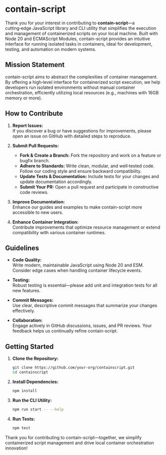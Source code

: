 # contain-script

Thank you for your interest in contributing to **contain-script**—a cutting‑edge JavaScript library and CLI utility that simplifies the execution and management of containerized scripts on your local machine. Built with Node 20 and ECMAScript Modules, contain-script provides an intuitive interface for running isolated tasks in containers, ideal for development, testing, and automation on modern systems.

## Mission Statement

contain-script aims to abstract the complexities of container management. By offering a high‑level interface for containerized script execution, we help developers run isolated environments without manual container orchestration, efficiently utilizing local resources (e.g., machines with 16GB memory or more).

## How to Contribute

1. **Report Issues:**  
   If you discover a bug or have suggestions for improvements, please open an issue on GitHub with detailed steps to reproduce.

2. **Submit Pull Requests:**
    - **Fork & Create a Branch:** Fork the repository and work on a feature or bugfix branch.
    - **Adhere to Standards:** Write clean, modular, and well‑tested code. Follow our coding style and ensure backward compatibility.
    - **Update Tests & Documentation:** Include tests for your changes and update documentation accordingly.
    - **Submit Your PR:** Open a pull request and participate in constructive code reviews.

3. **Improve Documentation:**  
   Enhance our guides and examples to make contain-script more accessible to new users.

4. **Enhance Container Integration:**  
   Contribute improvements that optimize resource management or extend compatibility with various container runtimes.

## Guidelines

- **Code Quality:**  
  Write modern, maintainable JavaScript using Node 20 and ESM. Consider edge cases when handling container lifecycle events.

- **Testing:**  
  Robust testing is essential—please add unit and integration tests for all new features.

- **Commit Messages:**  
  Use clear, descriptive commit messages that summarize your changes effectively.

- **Collaboration:**  
  Engage actively in GitHub discussions, issues, and PR reviews. Your feedback helps us continually refine contain-script.

## Getting Started

1. **Clone the Repository:**
   ```bash
   git clone https://github.com/your-org/containscript.git
   cd containscript
   ```

2. **Install Dependencies:**
   ```bash
   npm install
   ```

3. **Run the CLI Utility:**
   ```bash
   npm run start -- --help
   ```

4. **Run Tests:**
   ```bash
   npm test
   ```

Thank you for contributing to contain-script—together, we simplify containerized script management and drive local container orchestration innovation!

